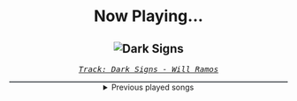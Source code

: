 <div align="center"> 
<h1>Now Playing...</h1>

![Dark Signs](https://i.scdn.co/image/ab67616d00001e023080eac83bd0067b01ad20b1)
--
_<samp><a href="https://open.spotify.com/track/17tHDQDFZop8qnVd36M46N">Track: Dark Signs - Will Ramos</a></samp>_

<div style="border: 1px #4B5054 solid"></div>
<details>
  <summary>
    Previous played songs
  </summary>
  <table>
    <thead>
      <tr>
        <th>
          Artist
        </th>
        <th>
          Song
        </th>
        <th>
          Link
        </th>
      </tr>
    </thead>
    <tbody>
      <tr><td>Will Ramos</td><td>Dark Signs</td><td><a href="https://open.spotify.com/track/17tHDQDFZop8qnVd36M46N">https://open.spotify.com/track/17tHDQDFZop8qnVd36M46N</a></td></tr><tr><td>Bridges Ablaze</td><td>Numb</td><td><a href="https://open.spotify.com/track/0rTikcEsbE1h6WrN51uxwC">https://open.spotify.com/track/0rTikcEsbE1h6WrN51uxwC</a></td></tr><tr><td>Designer Disguise</td><td>Get Low - Extended</td><td><a href="https://open.spotify.com/track/3ESMwV34A2AB0qkrcVnXTZ">https://open.spotify.com/track/3ESMwV34A2AB0qkrcVnXTZ</a></td></tr><tr><td>Angry By Nature</td><td>Minuteman</td><td><a href="https://open.spotify.com/track/4tPEqZMVXvyFDM06Fnp04h">https://open.spotify.com/track/4tPEqZMVXvyFDM06Fnp04h</a></td></tr><tr><td>Her Last Sight</td><td>ZERO</td><td><a href="https://open.spotify.com/track/3hvhlVk80girAhwRNrlUdD">https://open.spotify.com/track/3hvhlVk80girAhwRNrlUdD</a></td></tr><tr><td>We Butter The Bread With Butter</td><td>Schlaf Kindlein Schlaf</td><td><a href="https://open.spotify.com/track/3G7WbnJXkRcnoe7OzB5edw">https://open.spotify.com/track/3G7WbnJXkRcnoe7OzB5edw</a></td></tr><tr><td>izzy reign</td><td>The Sunken Place</td><td><a href="https://open.spotify.com/track/2YRDPGvyEjyqXlAyqFAdkC">https://open.spotify.com/track/2YRDPGvyEjyqXlAyqFAdkC</a></td></tr><tr><td>Tartalo Music</td><td>Azeriari</td><td><a href="https://open.spotify.com/track/78jzHUtqTeEEGUlsIbZLi6">https://open.spotify.com/track/78jzHUtqTeEEGUlsIbZLi6</a></td></tr><tr><td>Breaking Benjamin</td><td>Awaken</td><td><a href="https://open.spotify.com/track/7hr0WyhqQxrK3SQ9ZQxjTu">https://open.spotify.com/track/7hr0WyhqQxrK3SQ9ZQxjTu</a></td></tr><tr><td>Bad Omens</td><td>ARTIFICIAL SUICIDE</td><td><a href="https://open.spotify.com/track/2Qv8xJzenocwXyGlMU5PaC">https://open.spotify.com/track/2Qv8xJzenocwXyGlMU5PaC</a></td></tr><tr><td>Powerman 5000</td><td>Bombshell</td><td><a href="https://open.spotify.com/track/2yY4ojg6wfEFBGVZoJuXqK">https://open.spotify.com/track/2yY4ojg6wfEFBGVZoJuXqK</a></td></tr><tr><td>Nightwish</td><td>Wish I Had an Angel</td><td><a href="https://open.spotify.com/track/6IKk2Z7LO59UDnVEw8JCBj">https://open.spotify.com/track/6IKk2Z7LO59UDnVEw8JCBj</a></td></tr><tr><td>The Plot In You</td><td>Forgotten</td><td><a href="https://open.spotify.com/track/0ZZCltcOacjI1kY4BnVDjt">https://open.spotify.com/track/0ZZCltcOacjI1kY4BnVDjt</a></td></tr><tr><td>Orbit Culture</td><td>While We Serve</td><td><a href="https://open.spotify.com/track/3LmcjJ7e4tlRqwYs2VNRq0">https://open.spotify.com/track/3LmcjJ7e4tlRqwYs2VNRq0</a></td></tr><tr><td>Nightwish</td><td>Amaranth</td><td><a href="https://open.spotify.com/track/0RsOUnm1wNpbXxZ8a4abOP">https://open.spotify.com/track/0RsOUnm1wNpbXxZ8a4abOP</a></td></tr><tr><td>Korn</td><td>Coming Undone</td><td><a href="https://open.spotify.com/track/3o7TMr6RmIusYH7Kkg7ujR">https://open.spotify.com/track/3o7TMr6RmIusYH7Kkg7ujR</a></td></tr><tr><td>Korn</td><td>Freak On a Leash</td><td><a href="https://open.spotify.com/track/6W21LNLz9Sw7sUSNWMSHRu">https://open.spotify.com/track/6W21LNLz9Sw7sUSNWMSHRu</a></td></tr><tr><td>Of Virtue</td><td>Cut Me Open</td><td><a href="https://open.spotify.com/track/0XrjH7Y2BBPCV58EnrcUPS">https://open.spotify.com/track/0XrjH7Y2BBPCV58EnrcUPS</a></td></tr><tr><td>Of Virtue</td><td>A.N.X.I.E.T.Y.</td><td><a href="https://open.spotify.com/track/5vbFhpBdNUiZBTzJWng8hS">https://open.spotify.com/track/5vbFhpBdNUiZBTzJWng8hS</a></td></tr><tr><td>Amaranthe</td><td>Find Life</td><td><a href="https://open.spotify.com/track/1OUzbNOmSiB9mO4COf1d2l">https://open.spotify.com/track/1OUzbNOmSiB9mO4COf1d2l</a></td></tr>
    </tbody>
  </table>
</details>

</div>

